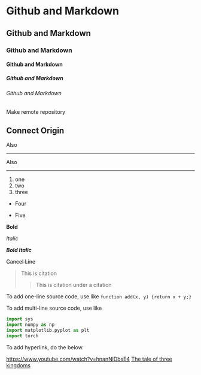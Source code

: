 # Github and Markdown

## Github and Markdown

### Github and Markdown

#### Github and Markdown

##### Github and Markdown

###### Github and Markdown


Make remote repository

Connect Origin
---
Also
***
Also
* * *

1. one
2. two
3. three

* Four
+ Five

**Bold**

*Italic*

***Bold Italic***

~~Cancel Line~~

> This is citation
>> This is citation under a citation

To add one-line source code, use like `function add(x, y) {return x + y;}`

To add multi-line source code, use like
```python
import sys
import numpy as np
import matplotlib.pyplot as plt
import torch
```


To add hyperlink, do the below.

<https://www.youtube.com/watch?v=hnanNlDbsE4>
[The tale of three kingdoms](https://www.youtube.com/watch?v=hnanNlDbsE4)
